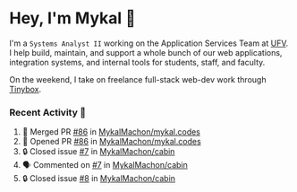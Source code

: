 # Hey, I'm Mykal 👋

I'm a `Systems Analyst II` working on the Application Services Team at [UFV](https://ufv.ca). 
I help build, maintain, and support a whole bunch of our web applications, integration systems, and internal tools for students, staff, and faculty.

On the weekend, I take on freelance full-stack web-dev work through [Tinybox](https://tinybox.dev).

### Recent Activity 🚀

<!--START_SECTION:activity-->
1. 🎉 Merged PR [#86](https://github.com/MykalMachon/mykal.codes/pull/86) in [MykalMachon/mykal.codes](https://github.com/MykalMachon/mykal.codes)
2. 💪 Opened PR [#86](https://github.com/MykalMachon/mykal.codes/pull/86) in [MykalMachon/mykal.codes](https://github.com/MykalMachon/mykal.codes)
3. 🔒 Closed issue [#7](https://github.com/MykalMachon/cabin/issues/7) in [MykalMachon/cabin](https://github.com/MykalMachon/cabin)
4. 🗣 Commented on [#7](https://github.com/MykalMachon/cabin/issues/7#issuecomment-1711087629) in [MykalMachon/cabin](https://github.com/MykalMachon/cabin)
5. 🔒 Closed issue [#8](https://github.com/MykalMachon/cabin/issues/8) in [MykalMachon/cabin](https://github.com/MykalMachon/cabin)
<!--END_SECTION:activity-->
